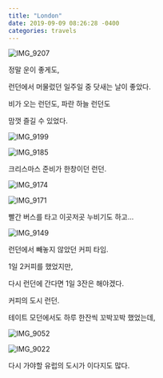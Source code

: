 ```yaml
---
title: "London"
date: 2019-09-09 08:26:28 -0400
categories: travels
---
```



![IMG_9207](https://user-images.githubusercontent.com/49894861/64508754-25015c00-d319-11e9-9e32-84cadb672400.JPG)

정말 운이 좋게도, 

런던에서 머물렀던 일주일 중 닷새는 날이 좋았다.

비가 오는 런던도, 파란 하늘 런던도

맘껏 즐길 수 있었다.



![IMG_9199](https://user-images.githubusercontent.com/49894861/64508755-25015c00-d319-11e9-93f7-4f6d12af4fed.JPG)




![IMG_9185](https://user-images.githubusercontent.com/49894861/64508757-25015c00-d319-11e9-99b4-f202e391ee7c.JPG)


크리스마스 준비가 한창이던 런던.


![IMG_9174](https://user-images.githubusercontent.com/49894861/64508759-2599f280-d319-11e9-8d76-1f9dcfb545bc.JPG)




![IMG_9171](https://user-images.githubusercontent.com/49894861/64508761-2599f280-d319-11e9-9bc0-a2deabc19f0a.JPG)



빨간 버스를 타고 이곳저곳 누비기도 하고...



![IMG_9149](https://user-images.githubusercontent.com/49894861/64508762-2599f280-d319-11e9-96e7-98da5a7335e1.JPG)


런던에서 빼놓지 않았던 커피 타임.

1일 2커피를 했었지만,
 
다시 런던에 간다면 1일 3잔은 해야겠다.

커피의 도시 런던.


테이트 모던에서도 하루 한잔씩 꼬박꼬박 했었는데,


 
![IMG_9052](https://user-images.githubusercontent.com/49894861/64508763-2599f280-d319-11e9-8a9d-28c2dc5bcc43.JPG)



![IMG_9022](https://user-images.githubusercontent.com/49894861/64508766-26328900-d319-11e9-8b2a-00e2dcbc2a39.jpeg)



다시 가야할 유럽의 도시가 이다지도 많다.
